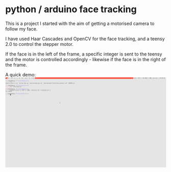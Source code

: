 # python / arduino face tracking

This is a project I started with the aim of getting a motorised camera to follow my face.

I have used Haar Cascades and OpenCV for the face tracking, and a teensy 2.0 to control the stepper motor. 

If the face is in the left of the frame, a specific integer is sent to the teensy and the motor is controlled accordingly - likewise if the face is in the right of the frame. 

A quick demo:
![](recorded.gif)
